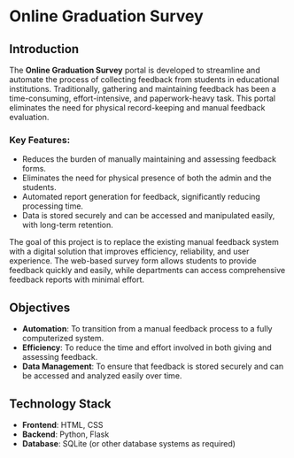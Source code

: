 # Online Graduation Survey

## Introduction

The **Online Graduation Survey** portal is developed to streamline and automate the process of collecting feedback from students in educational institutions. Traditionally, gathering and maintaining feedback has been a time-consuming, effort-intensive, and paperwork-heavy task. This portal eliminates the need for physical record-keeping and manual feedback evaluation.

### Key Features:
- Reduces the burden of manually maintaining and assessing feedback forms.
- Eliminates the need for physical presence of both the admin and the students.
- Automated report generation for feedback, significantly reducing processing time.
- Data is stored securely and can be accessed and manipulated easily, with long-term retention.
  
The goal of this project is to replace the existing manual feedback system with a digital solution that improves efficiency, reliability, and user experience. The web-based survey form allows students to provide feedback quickly and easily, while departments can access comprehensive feedback reports with minimal effort.

## Objectives
- **Automation**: To transition from a manual feedback process to a fully computerized system.
- **Efficiency**: To reduce the time and effort involved in both giving and assessing feedback.
- **Data Management**: To ensure that feedback is stored securely and can be accessed and analyzed easily over time.

## Technology Stack
- **Frontend**: HTML, CSS
- **Backend**: Python, Flask
- **Database**: SQLite (or other database systems as required)
